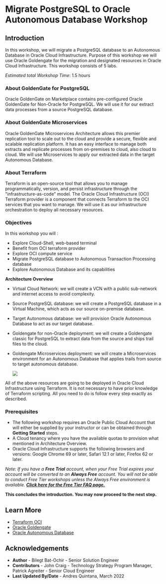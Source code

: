 # Migrate PostgreSQL to Oracle Autonomous Database Workshop

## Introduction

In this workshop, we will migrate a PostgreSQL database to an Autonomous Database in Oracle Cloud Infrastructure. Purpose of this workshop we will use Oracle Goldengate for the migration and designated resources in Oracle Cloud Infrastructure. This workshop consists of 5 labs. 

*Estimated total Workshop Time*: 1.5 hours

### About GoldenGate for PostgreSQL

Oracle GoldenGate on Marketplace contains pre-configured Oracle GoldenGate for Non-Oracle for PostgreSQL. We will use it for our extract data processes from a source PostgreSQL database.

### About GoldenGate Microservices

Oracle GoldenGate Microservices Architecture allows this premier replication tool to scale out to the cloud and provide a secure, flexible and scalable replication platform. It has an easy interface to manage both extracts and replicate processes from on-premises to cloud, also cloud to cloud. We will use Microservices to apply our extracted data in the target Autonomous Database.

### About Terraform 

Terraform is an open-source tool that allows you to manage programmatically, version, and persist infrastructure through the "infrastructure-as-code" model.
The Oracle Cloud Infrastructure (OCI) Terraform provider is a component that connects Terraform to the OCI services that you want to manage. We will use it as our infrastructure orchestration to deploy all necessary resources.

### Objectives

In this workshop you will :
* Explore Cloud-Shell, web-based terminal
* Benefit from OCI terraform provider
* Explore OCI compute service
* Migrate PostgreSQL database to Autonomous Transaction Processing database
* Explore Autonomous Database and its capabilities

**Architecture Overview**

- Virtual Cloud Network: we will create a VCN with a public sub-network and internet access to avoid complexity.
- Source PostgreSQL database: we will create a PostgreSQL database in a Virtual Machine, which acts as our source on-premise database.
- Target Autonomous database: we will provision Oracle Autonomous Database to act as our target database.
- Goldengate for non-Oracle deployment: we will create a Goldengate classic for PostgreSQL to extract data from the source and ships trail files to the cloud.
- Goldengate Microservices deployment: we will create a Microservices environment for an Autonomous Database that applies trails from source to target autonomous database.

	![](/images/architecture.png)

All of the above resources are going to be deployed in Oracle Cloud Infrastructure using Terraform. It is not necessary to have prior knowledge of Terraform scripting. All you need to do is follow every step exactly as described.

### Prerequisites

* The following workshop requires an Oracle Public Cloud Account that will either be supplied by your instructor or can be obtained through **Getting Started** steps.
* A Cloud tenancy where you have the available quotas to provision what mentioned in Architecture Overview.
* Oracle Cloud Infrastructure supports the following browsers and versions: Google Chrome 69 or later, Safari 12.1 or later, Firefox 62 or later.

*Note: If you have a **Free Trial** account, when your Free Trial expires your account will be converted to an **Always Free** account. You will not be able to conduct Free Tier workshops unless the Always Free environment is available. **[Click here for the Free Tier FAQ page.](https://www.oracle.com/cloud/free/faq.html)***

**This concludes the introduction. You may now proceed to the next step.**

## Learn More

* [Terraform OCI](https://docs.oracle.com/en-us/iaas/Content/API/SDKDocs/terraform.htm)
* [Oracle Goldengate](https://docs.oracle.com/en/middleware/goldengate/core/19.1/oggmp/using-oracle-goldengate-microservices-oracle-cloud-marketplace.html)
* [Oracle Autonomous Database](https://docs.oracle.com/solutions/?q=autonomous&cType=reference-architectures&sort=date-desc&lang=en)

## Acknowledgements

* **Author** - Bilegt Bat-Ochir - Senior Solution Engineer
* **Contributors** - John Craig - Technology Strategy Program Manager, Patrick Agreiter - Senior Cloud Engineer
* **Last Updated By/Date** - Andres Quintana, March 2022